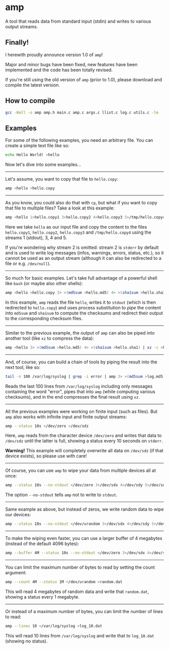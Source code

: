 # amp
A tool that reads data from standard input (stdin) and writes to various output streams.

## Finally!

I herewith proudly announce version 1.0 of `amp`!

Major and minor bugs have been fixed, new features have been implemented and the code has been totally revised.

If you're still using the old version of `amp` (prior to 1.0), please download and compile the latest version.

## How to compile

```bash
gcc -Wall -o amp amp.h main.c amp.c args.c llist.c log.c utils.c -lm
```

## Examples

For some of the following examples, you need an arbitrary file. You can create a simple text file like so:

```bash
echo Hello World! >hello
```

Now let's dive into some examples...

---

Let's assume, you want to copy that file to `hello.copy`:

```bash
amp <hello >hello.copy
```

---

As you know, you could also do that with `cp`, but what if you want to copy that file to multiple files? Take a look at this example:

```bash
amp <hello 1>hello.copy1 3>hello.copy2 4>hello.copy3 5>/tmp/hello.copy4
```

Here we take `hello` as our input file and copy the content to the files `hello.copy1`, `hello.copy2`, `hello.copy3` and `/tmp/hello.copy4` using the streams 1 (stdout), 3, 4 and 5.

If you're wondering why stream 2 is omitted: stream 2 is `stderr` by default and is used to write log messages (infos, warnings, errors, status, etc.), so it cannot be used as an output stream (although it can also be redirected to a file or e.g. `/dev/null`).

---

So much for basic examples. Let's take full advantage of a powerful shell like `bash` (or maybe also other shells):

```bash
amp <hello >hello.copy 3> >(md5sum >hello.md5) 4> >(sha1sum >hello.sha1)
```

In this example, `amp` reads the file `hello`, writes it to `stdout` (which is then redirected to `hello.copy`) and uses process substitution to *pipe* the content into `md5sum` and `sha1sum` to compute the checksums and redirect their output to the corresponding checksum files.

---

Similar to the previous example, the output of `amp` can also be piped into another tool (like `xz` to compress the data):

```bash
amp <hello 3> >(md5sum >hello.md5) 4> >(sha1sum >hello.sha1) | xz -c >hello.xz
```

---

And, of course, you can build a chain of tools by piping the result into the next tool, like so:

```bash
tail -n 100 /var/log/syslog | grep -i error | amp 3> >(md5sum >log.md5) 4> >(sha1sum >log.sha1) | xz -c >log.xz
```

Reads the last 100 lines from `/var/log/syslog` including only messages containing the word "error", pipes that into `amp` (while computing various checksums), and in the end compresses the final result using `xz`.

---

All the previous examples were working on finite input (such as files). But `amp` also works with infinite input and finite output streams:

```bash
amp --status 10s </dev/zero >/dev/sdz
```

Here, `amp` reads from the character device `/dev/zero` and writes that data to `/dev/sdz` until the latter is full, showing a status every 10 seconds on `stderr`.

**Warning!** This example will completely overwrite all data on `/dev/sdz` (if that device exists), so please use with care!

---

Of course, you can use `amp` to wipe your data from multiple devices all at once:

```bash
amp --status 10s --no-stdout </dev/zero 3>/dev/sdx 4>/dev/sdy 5>/dev/sdz
```

The option `--no-stdout` tells `amp` not to write to `stdout`.

---

Same example as above, but instead of zeros, we write random data to wipe our devices:

```bash
amp --status 10s --no-stdout </dev/urandom 3>/dev/sdx 4>/dev/sdy 5>/dev/sdz
```

---

To make the wiping even faster, you can use a larger buffer of 4 megabytes (instead of the default 4096 bytes):

```bash
amp --buffer 4M --status 10s --no-stdout </dev/zero 3>/dev/sdx 4>/dev/sdy 5>/dev/sdz
```

---

You can limit the maximum number of bytes to read by setting the count argument:

```bash
amp --count 4M --status 1M </dev/urandom >random.dat
```

This will read 4 megabytes of random data and write that `random.dat`, showing a status every 1 megabyte.

---

Or instead of a maximum number of bytes, you can limit the number of lines to read:

```bash
amp --lines 10 </var/log/syslog >log_10.dat
```

This will read 10 lines from `/var/log/syslog` and write that to `log_10.dat` (showing no status).
